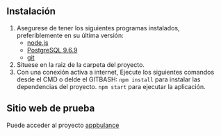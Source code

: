 ## Instalación
1. Asegurese de tener los siguientes programas instalados, preferiblemente en su última versión:
	- [node.js](http://nodejs.org/)
	- [PostgreSQL 9.6.9](https://www.postgresql.org/)
	- [git](http://git-scm.com/)
2. Situese en la raiz de la carpeta del proyecto.
3. Con una conexión activa a internet, Ejecute los siguientes comandos desde el CMD o delde el GITBASH:
	`npm install` para instalar las dependencias del proyecto.
	`npm start` para ejecutar la aplicación.
## Sitio web de prueba
Puede acceder al proyecto [appbulance](https://appbulance.info)